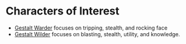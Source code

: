 # Characters of Interest


* [Gestalt Warder](gestalt/ward-master) focuses on tripping, stealth, and rocking face
* [Gestalt Wilder](gestalt/wild-thing) focuses on blasting, stealth, utility, and knowledge.
